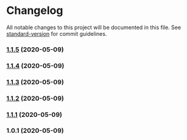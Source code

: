 # Changelog

All notable changes to this project will be documented in this file. See [standard-version](https://github.com/conventional-changelog/standard-version) for commit guidelines.

### [1.1.5](https://github.com/bisho1995/asymmetric-encryption/compare/v1.1.4...v1.1.5) (2020-05-09)

### [1.1.4](https://github.com/bisho1995/asymmetric-encryption/compare/v1.1.3...v1.1.4) (2020-05-09)

### [1.1.3](https://github.com/bisho1995/asymmetric-encryption/compare/v1.1.2...v1.1.3) (2020-05-09)

### [1.1.2](https://github.com/bisho1995/asymmetric-encryption/compare/v1.1.1...v1.1.2) (2020-05-09)

### [1.1.1](https://github.com/bisho1995/asymmetric-encryption/compare/v1.0.1...v1.1.1) (2020-05-09)

### 1.0.1 (2020-05-09)
